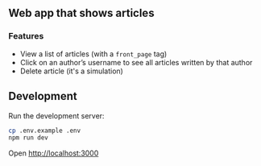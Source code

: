 ## Web app that shows articles

### Features

- View a list of articles (with a `front_page` tag)
- Click on an author’s username to see all articles written by that author
- Delete article (it's a simulation)

## Development

Run the development server:

```bash
cp .env.example .env
npm run dev
```

Open [http://localhost:3000](http://localhost:3000)
